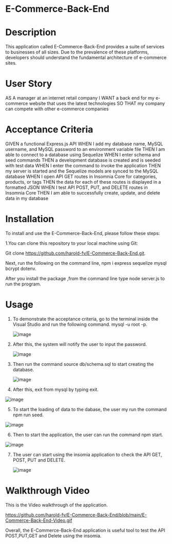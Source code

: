 # E-Commerce-Back-End


# Description
This application called E-Commerce-Back-End provides a suite of services to businesses of all sizes. Due to the prevalence of these platforms, developers should understand the fundamental architecture of e-commerce sites.

# User Story
AS A manager at an internet retail company
I WANT a back end for my e-commerce website that uses the latest technologies
SO THAT my company can compete with other e-commerce companies

# Acceptance Criteria
GIVEN a functional Express.js API
WHEN I add my database name, MySQL username, and MySQL password to an environment variable file
THEN I am able to connect to a database using Sequelize
WHEN I enter schema and seed commands
THEN a development database is created and is seeded with test data
WHEN I enter the command to invoke the application
THEN my server is started and the Sequelize models are synced to the MySQL database
WHEN I open API GET routes in Insomnia Core for categories, products, or tags
THEN the data for each of these routes is displayed in a formatted JSON
WHEN I test API POST, PUT, and DELETE routes in Insomnia Core
THEN I am able to successfully create, update, and delete data in my database


# Installation
To install and use the E-Commerce-Back-End, please follow these steps:

1.You can clone this repository to your local machine using Git:

Git clone https://github.com/harold-fv/E-Commerce-Back-End.git.

Next, run the following on the command line, npm i express sequelize mysql bcrypt dotenv.

After you install the package ,from the command line type node server.js to run the program.

# Usage

1. To demonstrate the acceptance criteria, go to the terminal inside the Visual Studio and run the following command.
     mysql -u root -p.

   ![image](https://user-images.githubusercontent.com/120603153/233273772-6bd0bf16-af67-4ef9-8b74-9f454647a647.png)

2. After this, the system will notify the user to input the password.

   ![image](https://user-images.githubusercontent.com/120603153/233274151-81ce8c05-0051-4446-955b-3526904d9582.png)

3. Then run the command source db/schema.sql to start creating the database.

   ![image](https://user-images.githubusercontent.com/120603153/233274709-8ebb1ab1-2b26-457f-9253-8a54885cbd9a.png)

4. After this, exit from mysql by typing exit.
 
![image](https://user-images.githubusercontent.com/120603153/233274866-54bd3a7f-122d-43c3-ad5b-4d1a55f4fe48.png)

5. To start the loading of data to the dabase, the user my run the command npm run seed.
   
 ![image](https://user-images.githubusercontent.com/120603153/233275348-d8e985ac-6914-4ba9-a41b-24d8bf5162c6.png)

6. Then to start the application, the user can run the command npm start.

 ![image](https://user-images.githubusercontent.com/120603153/233275662-ff8e691a-9132-454a-8495-05d1d6308925.png)

7. The user can start using the insomia application to check the API GET, POST, PUT and DELETE.
   
   ![image](https://user-images.githubusercontent.com/120603153/233276043-714056f3-4bc3-4f60-bd66-9ea22bea60f0.png)

# Walkthrough Video

This is the Video walkthrough of the application.

https://github.com/harold-fv/E-Commerce-Back-End/blob/main/E-Commerce-Back-End-Video.gif
 

Overall, the E-Commerce-Back-End application is useful tool to test the API POST,PUT,GET and Delete  using the insomia.






